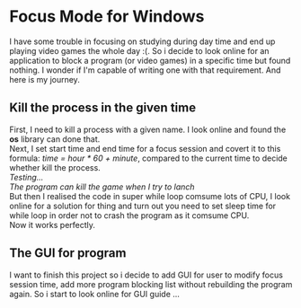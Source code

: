 # Focus Mode for Windows
I have some trouble in focusing on studying during day time and end up playing video games the whole day :(. So i decide to look online for an application to block a program (or video games) in a specific time but found nothing. I wonder if I'm capable of writing one with that requirement. And here is my journey.
## Kill the process in the given time
First, I need to kill a process with a given name. I look online and found the **os** library can done that.  
Next, I set start time and end time for a focus session and covert it to this formula: _time = hour * 60 + minute_, compared to the current time to decide whether kill the process.  
_Testing..._  
_The program can kill the game when I try to lanch_  
But then I realised the code in super while loop comsume lots of CPU, I look online for a solution for thing and turn out you need to set sleep time for while loop in order not to crash the program as it comsume CPU.  
Now it works perfectly.  
## The GUI for program
I want to finish this project so i decide to add GUI for user to modify focus session time, add more program blocking list without rebuilding the program again. So i start to look online for GUI guide ...  
